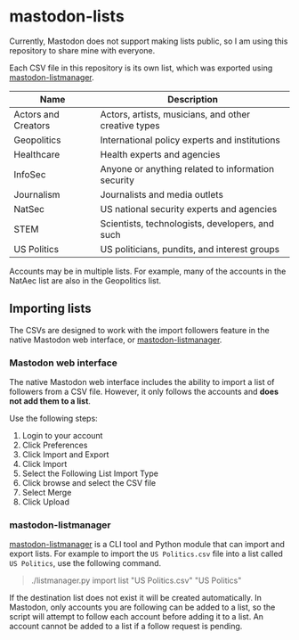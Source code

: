 # mastodon-lists

Currently, Mastodon does not support making lists public, so I am using this
repository to share mine with everyone.

Each CSV file in this repository is its own list, which was exported using
[mastodon-listmanager][mastodon-listmanager].

| Name                | Description                                          |
|---------------------|------------------------------------------------------|
| Actors and Creators | Actors, artists, musicians, and other creative types |
| Geopolitics         | International policy experts and institutions        |
| Healthcare          | Health experts and agencies                          |
| InfoSec             | Anyone or anything related to information security   |
| Journalism          | Journalists and media outlets                        |
| NatSec              | US national security experts and agencies            |
| STEM                | Scientists, technologists, developers, and such      |
| US Politics         | US politicians, pundits, and interest groups         |

Accounts may be in multiple lists. For example, many of the accounts in the
NatAec list are also in the Geopolitics list.

## Importing lists

The CSVs are designed to work with the import followers feature in the native
Mastodon web interface, or [mastodon-listmanager][mastodon-listmanager].

### Mastodon web interface

The native Mastodon web interface includes the ability to import a list of followers from a CSV file. However, it only follows the accounts and
**does not add them to a list**.

Use the following steps:

1. Login to your account
2. Click Preferences
3. Click Import and Export
4. Click Import
5. Select the Following List Import Type
6. Click browse and select the CSV file
7. Select Merge
8. Click Upload

### mastodon-listmanager

[mastodon-listmanager][mastodon-listmanager] is a CLI tool and Python module
that can import and export lists. For example to import the `US Politics.csv`
file into a list called `US Politics`, use the following command.

> ./listmanager.py import list "US Politics.csv" "US Politics"

If the destination list does not exist it will be created automatically. In
Mastodon, only accounts you are following can be added to a list, so the script will
attempt to follow each account before adding it to a list. An account cannot be
added to a list if a follow request is pending.

[mastodon-listmanager]: https://github.com/seanthegeek/mastodon-listmanager
